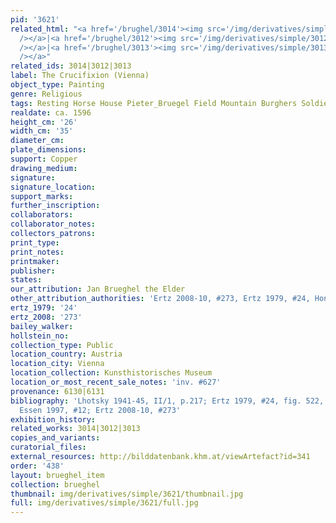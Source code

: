 ```yaml
---
pid: '3621'
related_html: "<a href='/brughel/3014'><img src='/img/derivatives/simple/3014/thumbnail.jpg'
  /></a>|<a href='/brughel/3012'><img src='/img/derivatives/simple/3012/thumbnail.jpg'
  /></a>|<a href='/brughel/3013'><img src='/img/derivatives/simple/3013/thumbnail.jpg'
  /></a>"
related_ids: 3014|3012|3013
label: The Crucifixion (Vienna)
object_type: Painting
genre: Religious
tags: Resting Horse House Pieter_Bruegel Field Mountain Burghers Soldiers Christ New_Testament
realdate: ca. 1596
height_cm: '26'
width_cm: '35'
diameter_cm: 
plate_dimensions: 
support: Copper
drawing_medium: 
signature: 
signature_location: 
support_marks: 
further_inscription: 
collaborators: 
collaborator_notes: 
collectors_patrons: 
print_type: 
print_notes: 
printmaker: 
publisher: 
states: 
our_attribution: Jan Brueghel the Elder
other_attribution_authorities: 'Ertz 2008-10, #273, Ertz 1979, #24, Honig database'
ertz_1979: '24'
ertz_2008: '273'
bailey_walker: 
hollstein_no: 
collection_type: Public
location_country: Austria
location_city: Vienna
location_collection: Kunsthistorisches Museum
location_or_most_recent_sale_notes: 'inv. #627'
provenance: 6130|6131
bibliography: 'Lhotsky 1941-45, II/1, p.217; Ertz 1979, #24, fig. 522, p. 115, 433;
  Essen 1997, #12; Ertz 2008-10, #273'
exhibition_history: 
related_works: 3014|3012|3013
copies_and_variants: 
curatorial_files: 
external_resources: http://bilddatenbank.khm.at/viewArtefact?id=341
order: '438'
layout: brueghel_item
collection: brueghel
thumbnail: img/derivatives/simple/3621/thumbnail.jpg
full: img/derivatives/simple/3621/full.jpg
---
```

